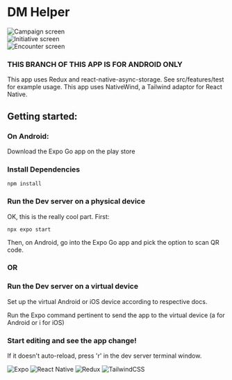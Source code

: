 # DM Helper
![Campaign screen](https://i.imgur.com/ZQxjRcc.png) <br />
![Initiative screen](https://i.imgur.com/AhPnWpK.png) <br />
![Encounter screen](https://i.imgur.com/DWCsIiG.png)

### THIS BRANCH OF THIS APP IS FOR ANDROID ONLY
This app uses Redux and react-native-async-storage. See src/features/test for example usage.
This app uses NativeWind, a Tailwind adaptor for React Native.

## Getting started:

### On Android:
Download the Expo Go app on the play store

### Install Dependencies
```
npm install
```

### Run the Dev server on a physical device

OK, this is the really cool part. First: 
```
npx expo start
```
Then, 
on Android, go into the Expo Go app and pick the option to scan QR code.

### OR

### Run the Dev server on a virtual device

Set up the virtual Android or iOS device according to respective docs.

Run the Expo command pertinent to send the app to the virtual device (a for Android or i for iOS)

### Start editing and see the app change! 

If it doesn't auto-reload, press 'r' in the dev server terminal window.

![Expo](https://img.shields.io/badge/expo-1C1E24?style=for-the-badge&logo=expo&logoColor=#D04A37)
![React Native](https://img.shields.io/badge/react_native-%2320232a.svg?style=for-the-badge&logo=react&logoColor=%2361DAFB)
![Redux](https://img.shields.io/badge/redux-%23593d88.svg?style=for-the-badge&logo=redux&logoColor=white)
![TailwindCSS](https://img.shields.io/badge/tailwindcss-%2338B2AC.svg?style=for-the-badge&logo=tailwind-css&logoColor=white)
